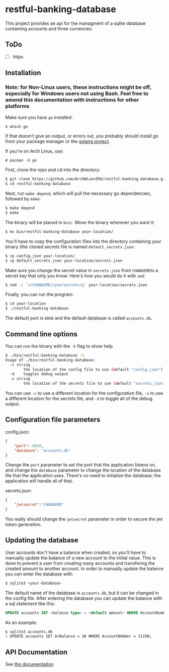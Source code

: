 # restful-banking-database
This project provides an api for the managment of a sqlite database containing accounts and three currencies.
## ToDo
- [ ] https

## Installation
### Note: for Non-Linux users, these instructions might be off, especially for Windows users not using Bash. Feel free to amend this documentation with instructions for other platforms
Make sure you have `go` installed:
```sh
$ which go
```
If that doesn't give an output, or errors out, you probably should install go from your package manager or the [golang project](https://golang.org/).

If you're on Arch Linux, use:
```
# pacman -S go
```
First, clone the repo and cd into the directory:
```sh
$ git clone https://github.com/ArchWizard56/restful-banking-database.git
$ cd restful-banking-database
```
Next, run `make depend`, which will pull the necessary go dependencies, followed by `make`:
```sh
$ make depend
$ make
```
The binary will be placed in `bin/`. Move the binary wherever you want it:
```sh
$ mv bin/restful-banking-database your-location/
```
You'll have to copy the configuration files into the directory containing your binary (the cloned secrets file is named `default_secrets.json`:
```sh
$ cp config.json your-location/
$ cp default_secrets.json your-location/secrets.json
```
Make sure you change the secret value in `secrets.json` from `CHANGEME`to a secret key that only you know. Here's how you would do it with `sed`:
```sh
$ sed -i 's/CHANGEME/<yoursecret>/g' your-location/secrets.json
```
Finally, you can run the program:
```sh
$ cd your-location
$ ./restful-banking-database
```
The default port is `8050` and the default database is called `accounts.db`.
## Command line options
You can run the binary with the `-h` flag to show help
```sh
$ ./bin/restful-banking-database -h
Usage of ./bin/restful-banking-database:
  -c string
        the location of the config file to use (default "config.json")
  -d    toggles debug output
  -s string
        the location of the secrets file to use (default "secrets.json")
```
You can use `-c` to use a different location for the configuration file, `-s` to use a different location for the secrets file, and `-d` to toggle all of the debug output.
## Configuration file parameters

config.json:
```json
{
    "port": 8050,
    "database": "accounts.db"
}
```
Change the `port` parameter to set the port that the application listens on, and change the `database` parameter to change the location of the database file that the application uses. There's no need to initialize the database; the application will handle all of that.

secrets.json:
```json
{
    "jwtsecret":"CHANGEME"
}
```
You really should change the `jwtsecret` parameter in order to secure the jwt token generation.
## Updating the database
User accounts don't have a balance when created, so you'll have to manually update the balance of a new account to the initial value. This is done to prevent a user from creating many accounts and transfering the created amount to another account. In order to manually update the balance you can enter the database with:
```sh
$ sqlite3 <your-database>
```
The default name of the database is `accounts.db`, but it can be changed in the config file. After entering the database you can update the balance with a sql statement like this:
```sql
UPDATE accounts SET <balance type> = <default amount> WHERE AccountNumber = <account number>;
```
As an example:
```sh
$ sqlite3 accounts.db
> UPDATE accounts SET ArBalance = 10 WHERE AccountNUmber = 11198;
```
## API Documentation
See [the documentation](API.md)
